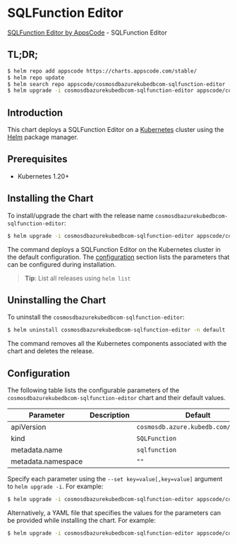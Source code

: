 # SQLFunction Editor

[SQLFunction Editor by AppsCode](https://appscode.com) - SQLFunction Editor

## TL;DR;

```bash
$ helm repo add appscode https://charts.appscode.com/stable/
$ helm repo update
$ helm search repo appscode/cosmosdbazurekubedbcom-sqlfunction-editor --version=v0.25.0
$ helm upgrade -i cosmosdbazurekubedbcom-sqlfunction-editor appscode/cosmosdbazurekubedbcom-sqlfunction-editor -n default --create-namespace --version=v0.25.0
```

## Introduction

This chart deploys a SQLFunction Editor on a [Kubernetes](http://kubernetes.io) cluster using the [Helm](https://helm.sh) package manager.

## Prerequisites

- Kubernetes 1.20+

## Installing the Chart

To install/upgrade the chart with the release name `cosmosdbazurekubedbcom-sqlfunction-editor`:

```bash
$ helm upgrade -i cosmosdbazurekubedbcom-sqlfunction-editor appscode/cosmosdbazurekubedbcom-sqlfunction-editor -n default --create-namespace --version=v0.25.0
```

The command deploys a SQLFunction Editor on the Kubernetes cluster in the default configuration. The [configuration](#configuration) section lists the parameters that can be configured during installation.

> **Tip**: List all releases using `helm list`

## Uninstalling the Chart

To uninstall the `cosmosdbazurekubedbcom-sqlfunction-editor`:

```bash
$ helm uninstall cosmosdbazurekubedbcom-sqlfunction-editor -n default
```

The command removes all the Kubernetes components associated with the chart and deletes the release.

## Configuration

The following table lists the configurable parameters of the `cosmosdbazurekubedbcom-sqlfunction-editor` chart and their default values.

|     Parameter      | Description |                     Default                     |
|--------------------|-------------|-------------------------------------------------|
| apiVersion         |             | <code>cosmosdb.azure.kubedb.com/v1alpha1</code> |
| kind               |             | <code>SQLFunction</code>                        |
| metadata.name      |             | <code>sqlfunction</code>                        |
| metadata.namespace |             | <code>""</code>                                 |


Specify each parameter using the `--set key=value[,key=value]` argument to `helm upgrade -i`. For example:

```bash
$ helm upgrade -i cosmosdbazurekubedbcom-sqlfunction-editor appscode/cosmosdbazurekubedbcom-sqlfunction-editor -n default --create-namespace --version=v0.25.0 --set apiVersion=cosmosdb.azure.kubedb.com/v1alpha1
```

Alternatively, a YAML file that specifies the values for the parameters can be provided while
installing the chart. For example:

```bash
$ helm upgrade -i cosmosdbazurekubedbcom-sqlfunction-editor appscode/cosmosdbazurekubedbcom-sqlfunction-editor -n default --create-namespace --version=v0.25.0 --values values.yaml
```
